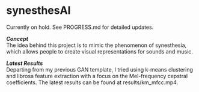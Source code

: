 # synesthesAI

Currently on hold.
See PROGRESS.md for detailed updates.


***Concept***           
The idea behind this project is to mimic the phenomenon of synesthesia, which allows people to create visual representations
for sounds and music. 


***Latest Results***            
Departing from my previous GAN template, I tried using k-means clustering and librosa feature extraction with a focus on the Mel-frequency cepstral coefficients. The latest results can be found at results/km_mfcc.mp4.



